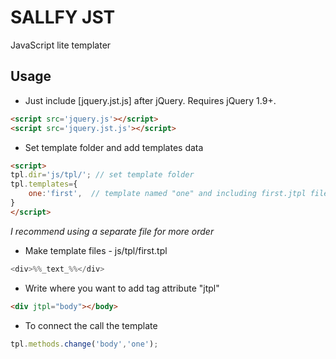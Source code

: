 SALLFY JST
==========

JavaScript lite templater



Usage
-----

- Just include [jquery.jst.js] after jQuery. Requires jQuery 1.9+.
``` html
<script src='jquery.js'></script>
<script src='jquery.jst.js'></script>
```

- Set template folder and add templates data
``` html
<script>
tpl.dir='js/tpl/'; // set template folder
tpl.templates={
    one:'first',  // template named "one" and including first.jtpl file
}
</script>
```
_I recommend using a separate file for more order_

- Make template files - js/tpl/first.tpl
``` javascript
<div>%%_text_%%</div>
```

- Write where you want to add tag attribute "jtpl"
``` html
<div jtpl="body"></body>
```

- To connect the call the template
``` javascript
tpl.methods.change('body','one');
```
